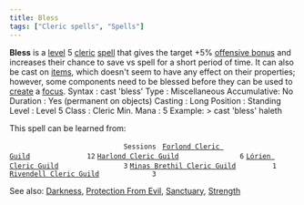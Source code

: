 ```yaml
---
title: Bless
tags: ["Cleric spells", "Spells"]
---
```

**Bless** is a [level](level "wikilink") 5 [cleric](cleric "wikilink")
[spell](spell "wikilink") that gives the target +5% [offensive
bonus](offensive_bonus "wikilink") and increases their chance to save vs
spell for a short period of time. It can also be cast on
[items](item "wikilink"), which doesn't seem to have any effect on their
properties; however, some components need to be blessed before they can
be used to [create](Create_Focus "wikilink") a
[focus](focus "wikilink"). Syntax : cast 'bless' Type : Miscellaneous
Accumulative: No Duration : Yes (permanent on objects) Casting : Long
Position : Standing Level : Level 5 Class : Cleric Min. Mana : 5
Example: \> cast 'bless' haleth

This spell can be learned from:

`                            Sessions `
[`Forlond Cleric Guild`](Forlond_Cleric_Guild "wikilink")`              12`
[`Harlond Cleric Guild`](Harlond_Cleric_Guild "wikilink")`               6`
[`Lórien Cleric Guild`](Lórien_Cleric_Guild "wikilink")`                3`
[`Minas Brethil Cleric Guild`](Minas_Brethil_Cleric_Guild "wikilink")`         1`
[`Rivendell Cleric Guild`](Rivendell_Cleric_Guild "wikilink")`             3`

See also: [Darkness](Darkness "wikilink"), [Protection From
Evil](Protection_From_Evil "wikilink"),
[Sanctuary](Sanctuary "wikilink"), [Strength](Strength_Spell "wikilink")
